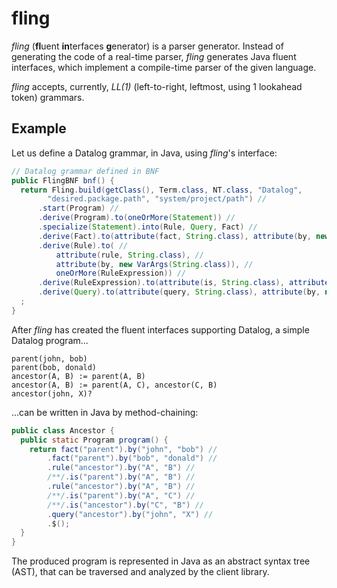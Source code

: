 # fling

*fling* (**fl**uent **in**terfaces **g**enerator) is a parser generator.
Instead of generating the code of a real-time parser, *fling* generates Java fluent interfaces,
which implement a compile-time parser of the given language.

*fling* accepts, currently, *LL(1)* (left-to-right, leftmost, using 1 lookahead token) grammars.

## Example

Let us define a Datalog grammar, in Java, using *fling*'s interface:
```Java
// Datalog grammar defined in BNF
public FlingBNF bnf() {
  return Fling.build(getClass(), Term.class, NT.class, "Datalog",
        "desired.package.path", "system/project/path") //
      .start(Program) //
      .derive(Program).to(oneOrMore(Statement)) //
      .specialize(Statement).into(Rule, Query, Fact) //
      .derive(Fact).to(attribute(fact, String.class), attribute(by, new VarArgs(String.class))) //
      .derive(Rule).to( //
          attribute(rule, String.class), //
          attribute(by, new VarArgs(String.class)), //
          oneOrMore(RuleExpression)) //
      .derive(RuleExpression).to(attribute(is, String.class), attribute(by, new VarArgs(String.class))) //
      .derive(Query).to(attribute(query, String.class), attribute(by, new VarArgs(String.class))) //
  ;
}
```
After *fling* has created the fluent interfaces supporting Datalog, a simple Datalog program...
```Datalog
parent(john, bob)
parent(bob, donald)
ancestor(A, B) := parent(A, B)
ancestor(A, B) := parent(A, C), ancestor(C, B)
ancestor(john, X)?
```
...can be written in Java by
method-chaining:
```Java
public class Ancestor {
  public static Program program() {
    return fact("parent").by("john", "bob") //
        .fact("parent").by("bob", "donald") //
        .rule("ancestor").by("A", "B") //
        /**/.is("parent").by("A", "B") //
        .rule("ancestor").by("A", "B") //
        /**/.is("parent").by("A", "C") //
        /**/.is("ancestor").by("C", "B") //
        .query("ancestor").by("john", "X") //
        .$();
  }
}
```
The produced program is represented in Java as an abstract syntax tree (AST), that can be traversed and analyzed by the
client library.
